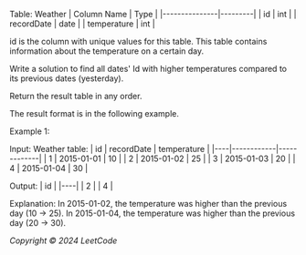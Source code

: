 Table: Weather
| Column Name   | Type    |
|---------------|---------|
| id            | int     |
| recordDate    | date    |
| temperature   | int     |

id is the column with unique values for this table.
This table contains information about the temperature on a certain day.
 

Write a solution to find all dates' Id with higher temperatures compared to its previous dates (yesterday).

Return the result table in any order.

The result format is in the following example.


Example 1:

Input: 
Weather table:
| id | recordDate | temperature |
|----|------------|-------------|
| 1  | 2015-01-01 | 10          |
| 2  | 2015-01-02 | 25          |
| 3  | 2015-01-03 | 20          |
| 4  | 2015-01-04 | 30          |

Output: 
| id |
|----|
| 2  |
| 4  |

Explanation: 
In 2015-01-02, the temperature was higher than the previous day (10 -> 25).
In 2015-01-04, the temperature was higher than the previous day (20 -> 30).


*Copyright ©️ 2024 LeetCode*